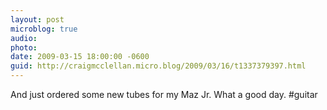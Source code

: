 ```yaml
---
layout: post
microblog: true
audio: 
photo: 
date: 2009-03-15 18:00:00 -0600
guid: http://craigmcclellan.micro.blog/2009/03/16/t1337379397.html
---
```

And just ordered some new tubes for my Maz Jr.  What a good day. #guitar
